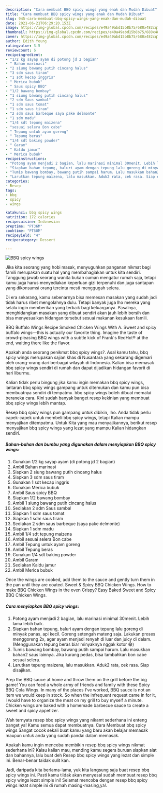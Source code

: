 ```yaml
---
description: "Cara membuat BBQ spicy wings yang enak dan Mudah Dibuat"
title: "Cara membuat BBQ spicy wings yang enak dan Mudah Dibuat"
slug: 945-cara-membuat-bbq-spicy-wings-yang-enak-dan-mudah-dibuat
date: 2021-06-21T06:29:20.153Z
image: https://img-global.cpcdn.com/recipes/e49a49abd15b8b75/680x482cq70/bbq-spicy-wings-foto-resep-utama.jpg
thumbnail: https://img-global.cpcdn.com/recipes/e49a49abd15b8b75/680x482cq70/bbq-spicy-wings-foto-resep-utama.jpg
cover: https://img-global.cpcdn.com/recipes/e49a49abd15b8b75/680x482cq70/bbq-spicy-wings-foto-resep-utama.jpg
author: Edith Young
ratingvalue: 3.5
reviewcount: 6
recipeingredient:
- "1/2 kg sayap ayam di potong jd 2 bagian"
- " Bahan marinasi"
- "2 siung bawang putih cincang halus"
- "3 sdm saus tiram"
- "1 sdt kecap inggris"
- " Merica bubuk"
- " Saus spicy BBQ"
- "1/2 bawang bombay"
- "1 siung bawang putih cincang halus"
- "2 sdm Saus sambal"
- "1 sdm saus tomat"
- "1 sdm saus tiram"
- "2 sdm saus barbeque saya pake delmonte"
- "1 sdm madu"
- "1/4 sdt tepung maizena"
- "sesuai selera Bon cabe"
- " Tepung untuk ayam goreng"
- " Tepung beras"
- "1/4 sdt baking powder"
- " Garam"
- " Kaldu jamur"
- " Merica bubuk"
recipeinstructions:
- "Potong ayam menjadi 2 bagian, lalu marinasi minimal 30menit. Lebih lama lebih baik."
- "Siapkan bahan tepung, baluri ayam dengan tepung lalu goreng di minyak panas, api kecil. Goreng setengah mateng saja. Lakukan proses menggoreng 2x, agar ayam menjadi renyah di luar dan juicy di dalam. (Menggunakan tepung beras biar minyaknya nggak kotor 😁)"
- "Tumis bawang bombay, bawang putih sampai harum. Lalu masukkan bahan2 saus lainnya. Jika kurang pedas, bisa tambahkan bon cabe sesuai selera."
- "Larutkan tepung maizena, lalu masukkan. Aduk2 rata, cek rasa. Siap disajikan."
categories:
- Resep
tags:
- bbq
- spicy
- wings

katakunci: bbq spicy wings 
nutrition: 172 calories
recipecuisine: Indonesian
preptime: "PT36M"
cooktime: "PT60M"
recipeyield: "4"
recipecategory: Dessert

---
```



![BBQ spicy wings](https://img-global.cpcdn.com/recipes/e49a49abd15b8b75/680x482cq70/bbq-spicy-wings-foto-resep-utama.jpg)

Jika kita seorang yang hobi masak, menyuguhkan panganan nikmat bagi famili merupakan suatu hal yang membahagiakan untuk kita sendiri. Tanggung jawab seorang  wanita bukan cuman mengatur rumah saja, tetapi kamu juga harus menyediakan keperluan gizi terpenuhi dan juga santapan yang dikonsumsi orang tercinta mesti menggugah selera.

Di era  sekarang, kamu sebenarnya bisa memesan masakan yang sudah jadi tidak harus ribet mengolahnya dulu. Tetapi banyak juga lho mereka yang selalu ingin memberikan yang terbaik bagi keluarganya. Pasalnya, menghidangkan masakan yang dibuat sendiri akan jauh lebih bersih dan bisa menyesuaikan hidangan tersebut sesuai makanan kesukaan famili. 

BBQ Buffalo Wings Recipe Smoked Chicken Wings With A. Sweet and spicy buffalo wings—this is actually our favorite thing. Imagine the taste of crowd-pleasing BBQ wings with a subtle kick of Frank&#39;s RedHot® at the end, waiting there like the flavor.

Apakah anda seorang penikmat bbq spicy wings?. Asal kamu tahu, bbq spicy wings merupakan sajian khas di Nusantara yang sekarang digemari oleh orang-orang dari berbagai wilayah di Indonesia. Kalian bisa memasak bbq spicy wings sendiri di rumah dan dapat dijadikan hidangan favorit di hari liburmu.

Kalian tidak perlu bingung jika kamu ingin memakan bbq spicy wings, lantaran bbq spicy wings gampang untuk ditemukan dan kamu pun bisa membuatnya sendiri di tempatmu. bbq spicy wings boleh dibuat memalui beraneka cara. Kini sudah banyak banget resep kekinian yang membuat bbq spicy wings lebih mantap.

Resep bbq spicy wings pun gampang untuk dibikin, lho. Anda tidak perlu capek-capek untuk membeli bbq spicy wings, tetapi Kalian mampu menyajikan ditempatmu. Untuk Kita yang mau menyajikannya, berikut resep menyajikan bbq spicy wings yang lezat yang mampu Kalian hidangkan sendiri.

<!--inarticleads1-->

##### Bahan-bahan dan bumbu yang digunakan dalam menyiapkan BBQ spicy wings:

1. Gunakan 1/2 kg sayap ayam (di potong jd 2 bagian)
1. Ambil  Bahan marinasi
1. Siapkan 2 siung bawang putih cincang halus
1. Siapkan 3 sdm saus tiram
1. Gunakan 1 sdt kecap inggris
1. Gunakan  Merica bubuk
1. Ambil  Saus spicy BBQ
1. Siapkan 1/2 bawang bombay
1. Ambil 1 siung bawang putih cincang halus
1. Sediakan 2 sdm Saus sambal
1. Siapkan 1 sdm saus tomat
1. Siapkan 1 sdm saus tiram
1. Sediakan 2 sdm saus barbeque (saya pake delmonte)
1. Siapkan 1 sdm madu
1. Ambil 1/4 sdt tepung maizena
1. Ambil sesuai selera Bon cabe
1. Ambil  Tepung untuk ayam goreng
1. Ambil  Tepung beras
1. Gunakan 1/4 sdt baking powder
1. Ambil  Garam
1. Sediakan  Kaldu jamur
1. Ambil  Merica bubuk


Once the wings are cooked, add them to the sauce and gently turn them in the pan until they are coated. Sweet &amp; Spicy BBQ Chicken Wings. How to make BBQ Chicken Wings in the oven Crispy? Easy Baked Sweet and Spicy BBQ Chicken Wings. 

<!--inarticleads2-->

##### Cara menyiapkan BBQ spicy wings:

1. Potong ayam menjadi 2 bagian, lalu marinasi minimal 30menit. Lebih lama lebih baik.
1. Siapkan bahan tepung, baluri ayam dengan tepung lalu goreng di minyak panas, api kecil. Goreng setengah mateng saja. Lakukan proses menggoreng 2x, agar ayam menjadi renyah di luar dan juicy di dalam. (Menggunakan tepung beras biar minyaknya nggak kotor 😁)
1. Tumis bawang bombay, bawang putih sampai harum. Lalu masukkan bahan2 saus lainnya. Jika kurang pedas, bisa tambahkan bon cabe sesuai selera.
1. Larutkan tepung maizena, lalu masukkan. Aduk2 rata, cek rasa. Siap disajikan.


Prep the BBQ sauce at home and throw them on the grill before the big game! You can feed a whole army of friends and family with these Spicy BBQ Cola Wings. In many of the places I&#39;ve worked, BBQ sauce is not an item we would keep in stock. So when the infrequent request came in for it, I would have to organize the meat on my grill to buy myself a minute. Chicken wings are baked with a homemade barbecue sauce to create a sweet and spicy appetizer. 

Wah ternyata resep bbq spicy wings yang nikamt sederhana ini enteng banget ya! Kamu semua dapat membuatnya. Cara Membuat bbq spicy wings Sangat cocok sekali buat kamu yang baru akan belajar memasak maupun untuk anda yang sudah pandai dalam memasak.

Apakah kamu ingin mencoba membikin resep bbq spicy wings nikmat sederhana ini? Kalau kalian mau, mending kamu segera buruan siapkan alat dan bahannya, lalu buat deh Resep bbq spicy wings yang lezat dan simple ini. Benar-benar taidak sulit kan. 

Jadi, daripada kita berlama-lama, yuk kita langsung saja buat resep bbq spicy wings ini. Pasti kamu tiidak akan menyesal sudah membuat resep bbq spicy wings lezat simple ini! Selamat mencoba dengan resep bbq spicy wings lezat simple ini di rumah masing-masing,ya!.

